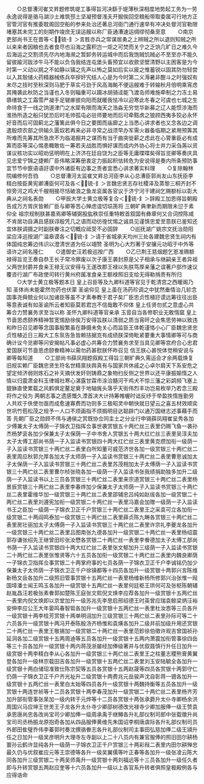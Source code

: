 <!-- { "loadSidebar": true } -->
　　○总督漕河崔文昇题修筑堤工事得旨河决繇于堤薄秋深相度地势起工务为一劳永逸说得是骆马湖沙土难筑邳土坚凝预督浅夫开掘俟回空粮船带取委属可行地方正官管河官有推委耽阁回空船的参来处治还著总河衙门通行速举有冲决处督河官勒限堵塞其未完工的刻期作竣庶无误运艘以称厂臣通漕速运绸缪彻桑至意
　　○南京吏部尚书王在晋等＜锍-釒＞言胜亦兵之常谋居勇之上辨贼之所以退则知贼之所以来来者因粮也去者食尽也沿海之露积岂一炬之可焚而关宁之乏饷几旷日之难久今后海运之交割须先尽内地海濒之暂卸务转运城中而后我饱贼饥贼必不至至亦不能久留彼踰河跋涉牛马不能以负刍我结连屯堡头畜预宜以收歛坚壁清野以主困客是为今时第一义动以挑之不如静以镇之先声以怖之莫如后实以疲之惟蓄锐以固其防勿轻尝以入其彀储火药精器械练兵卒摉奸宄结人心是为今时第二义溽暑非酣斗之时强奴有未尽之技时至秋深则马肥于草实弓劲于风高海飈不便运艘难于转输秋月倍明乘宵虑其掩袭此秋防之当谨也入冬则辎重可以蹑冰胡骑迳能飞渡岛师难施牵制之力冻土易隳缮筑之工霜雪严凝手足皲瘃彼向阳而就暖我怯冷以迎寒此冬春之可虞也七城之生命待食于一线之饷道津门之水犀有限而海天之浩淼无穷觉华新募之辽人能惯涉海而淮扬所造之船只犹恐后时毛帅孤屯必驻师要地而后可牵黠虏之狼顾西夷多狡必永怀好音而后可固蓟北之藩篱此俱今日之要图而庙廊之上当悉心讲求者也又念各边之调遣殷烦农部之供输久匮奴若再来必非寻常之战须早办军需火器备临期之紧用预筭其所难而先筹其所急庶不为临渴掘井之谋而有当于曲突徙薪之虑此在心膂重臣必有成筭而臣等深心惕患輙敢佐一筹若夫战胜而惧好谋而成内外协心将士并力采刍荛以资谋议核功实以昭劝惩明明在上济济在廷自饶为之臣等无庸喋喋矣得旨览卿等奏庆具见忠爱宁锦之捷赖厂臣伟略深筹册衷定力振起积怯转危为安说得是奏内所条预防事宜节节中窾语语訏谟中外诸臣有边事之责者宜悉心讲求著实料理
　　○复除翰林院编修何吾驺
　　○总督漕河太监崔文昇总河臣李从心总漕臣郭尚友山东抚臣李精白按臣黄宪卿漕臣何可及各＜锍-釒＞言魏忠贤志存社稷泽及蒸黎三桐齐封不惊旁河之鸡犬千艘相接尽恬破浪之鱼龙衮属各官议于济宁河干建祠乞赐额标以彰大典从之祠名表勋
　　○甲辰大学士黄立极等复合＜锍-釒＞辞殿工加恩得旨朝殿告成万方胥庆皆赖厂臣与卿等苦心殚虑谊切埙箎将  三朝旷典聿新而期限未愆于素仰全  祖宗规制朕甚嘉焉卿等辅弼股肱秩崇任重特敕首叙国有彝章何又合词控陈咸不肯居功自满且感朕谆殷凭几之语而动彷徨忧惕之诚具见谨慎忠爱至意朕已鉴知还宜体朕调摄之时副朕眷注之切概应祗受不必固辞
　　○巡抚湖广姚宗文抚治勋阳梁应泽巡按湖广温皋谟各＜锍-釒＞请于省城承天均州三处各建魏忠贤生祠内有体国纯忠筹边伟识以澄清世道为任以翊赞  圣明为心大烈著于安攘元功昭于中外等语许之祠名隆仁
　　○遣御史汪若极巡按广西
　　○乙巳荆王慈烟题乞恩准赐额禄得旨览王奏自恭王长子常冷罪废以次子康王袭封原是父子相承与继嗣亲王者异祖父两世封爵并食亲王禄无议安得与王遂改郡王禄以失朕笃厚亲藩之谊著户部作速议覆咨行湖广布政使司转行黄州府属准食亲王额禄照旧支给无得勒掯责有所归
　　○大学士黄立极等题本日  皇上召臣等及九卿科道等官见于乾清宫之西暖阁乃知  圣体尚未能霍然勿药也伏蒙  圣谕仰见  皇上虽在汤药珍调之中犹然垂情治几轸念国事尧舜兢业何以加诸臣等虽不才素奉教于君子矣厂臣忠贞性植訏谟远筹往往出臣等意表诚有如圣谕所云者知臣莫若君岂不信哉敢不仰体  皇上任贤勿贰之意虚心共筹合力赞襄务求至当以称  圣怀九卿科道等官亲承  玉音自当各修职业无敢惰窳  皇上节啬思虑颐养精神暂宽惕励徐俟万安得旨朕以清弱之质当宵旰之会焦思劳神以致违和昨日召见卿等念国事殷繁虽在静摄未免关心而监臣王体乾谨恪小心厂臣魏忠贤忠贞性植近日三殿大工东氛告急皆赖拮据克有成绩朕深倚毗紧要重大事情卿等可与商确计议今览卿等问安揭帖凡事必虚心共筹合力赞襄务求至当具见卿等宫府合心忠君爱国朕可节啬思虑颐餋精神以需勿药甚慰朕怀昨召见  信王朕心甚悦体觉稍安说与卿等每知道
　　○工部尚书薛凤翔题叙殿工得旨三朝旷典久需运会才余两载焕复旧规实赖厂臣魏忠贤生符名世精禀扶舆真有与国家共休戚之心卓尔肩天下系安危之望定倾济弱则炼石之补天摘伏发奸则铸鼎之象物扫反侧之世界以还平康振媮惰之人情以归震肃金科玉律城社寒心湛露甘霖市涂洽髓河干鸡犬不惊三藩之彩鹢频飞塞上貔貅直使累载之风鹤俱定鳌足奠于地轴旄头落乎天街伟烈丰功岂易枚举乃若念三殿将作之役为  两朝志事之遗感慨久湮首决大计持筹帷幄时诎反纾于举盈抶惰旌勤劳人共欢于佚使勿亟而成愈速寡费而功则多三极昭灵中朝快就日望云之喜五材效顺奕世巩竹苞松茂之规予一人口不烦画指不烦撝明目达聪辟门以通万国继志述事藉手而答  先朝厂臣之勋顾不伟与通侯之赏既协佥同圭土之分业行申锡薛凤翔崔呈秀各加少傅兼太子太傅荫一子锦衣卫指挥佥事世袭赏银五十两纻丝三表里仍赐飞鱼一袭孙杰杨梦衮各加少保兼太子太保荫一子中书舍人赏银五十两大红纻丝三表里吴淳夫加太子太傅工部尚书荫一子入监读书赏银四十两大红纻丝三表里黄克缵加衔一级荫一子入监读书赏银三十两纻丝二表里白所知董可威范济世各加一级赏银三十两纻丝二表里周应秋郭允厚各加太子太师荫一子入监读书赏银三十两纻丝二表里曹思诚加太子太保荫一子入监读书赏银三十两纻丝二表里苏茂相加太子太傅荫一子入监读书赏银三十两纻丝二表里曹尔桢张晓各加一级荫一子入监读书张我绩捐助独多加升二级荫一子入监读书以上三员各赏银三十两纻丝二表里来宗道赏银三十两纻丝二表里杨景辰赏银三十两纻丝二表里李春烨加少保兼太子太师荫一子入监读书赏银三十两纻丝二表里霍维华加一级赏银三十两纻丝二表里邵辅忠吕纯如赵绂各加一级赏银二十两纻丝二表里刘遵宪加衔一级赏银二十两纻丝一表里冯嘉会加赠一级荫一子入监读书王之臣加一级荫一子锦衣卫正千户赏银三十两纻丝二表里王之采袁可立各加衔一级赏银二十两阎鸣泰加一级赏银三十两纻丝二表里薛贞陈九畴各赏银三十两纻丝二表里房壮丽加太子太傅荫一子入监读书赏银三十两纻丝二表里许宗礼李夔龙各加升一级赏银三十两纻丝二表里吕图南张九德各加升一级赏银二十两纻丝一表里杨绍震郭存谦张绍先王继曾田珍张汝懋各赏银二十两纻丝一表里李餋德加太子太傅工部尚书荫一子入监读书赏银四十两大红纻丝二表里张文郁加升三级荫一子入监读书赏银二十两纻丝二表里张惟贤等六十五员各加衔一级赏银二十两纻丝二表里内魏良卿荫一子锦衣卫指挥佥事赏银二十两掌府事的七员各荫一子锦衣卫正千户李诚铭仍加少保兼太子太师荫一子锦衣卫正千户徐镇都等十四员各加升一级赏银十两郭兴言陈维新杨文岳各加升二级照旧管事赏银十五两纻丝一表里杨维新杨所修郭兴治张惟一叚国墇潘士闻王鸣玉各加升一级赏银十五两纻丝一表里何廷枢王珙何可及张枢陈朝辅赵胤昌汪若极张素餋郭如楚陈王庭张文熙倪文焕李应荐各加升一级赏银十五两纻丝一表里内倪文焕即以京堂加升一级苏兆先李思启邢绍德王时英曾应瑞袁鲸梁炳汪裕安伸李应公王大年晏鸣春智铤各加升一级赏银十五两纻丝一表里杜汝悫等三员各升一级赏银十两李桂芳赏银十两单明诩加升三级赏银三十两纻丝二表里孙际可等二十六员各升一级赏银十两冯开泰陈殷汤齐杨惟和袁熿各加升二级并前加级升用还赏银二十两纻丝一表里王敬锡加一级赏银二十两纻丝一表里范鉁徐伯徵许观吉曾国祯孙延泂各加二级赏银十五两周迪等五员各加升一级赏银十五两内萧震加衔管事徐四岳等三十员各加升一级赏银十两内蒋茂浙屡经加俸级著并与优叙聂慎行升任日加升一级赏银十两李精白李从心各加升一级赏银三十两纻丝二表里王之柱董志稷熊膏黄翼登各加升一级林宗载田吉各加升一级赏银十五两纻丝二表里刘玉安陆毓全各加升一级赏银十两白储玿准致仕陈宗契等五员各赏银十五两赵晟等四员各赏银十两郭守仁仍荫一子锦衣卫正千户齐光祉升二级赏银十两费兆元岳骏声沈自彰蒋一骢各加升一级赏银十五两纻丝一表里白太始等四员各升一级赏银十两魏持衡等五员各加升一级赏银十两连世祯等十二员各赏银十两李春茂加升一级赏银二十两纻丝二表里杨齐芳加升部衔管事张杲加一级内转于元烨等十二员各赏银十两张承爵升太仆寺卿杨余洪周国兴马应坤王世羙王子龙各升太仆寺少卿邵树德改光禄寺少卿加服俸一级王赞袁承恩唐尚忠各改尚宝司少卿加俸一级周承禹于继鳟各升礼部仪制司郎中张载徵升尚宝司司丞杨振龙原抱奇各加从四品服俸黄维先朱国诏李桐唐虞际各升礼部仪制司员外郎田隹璧乔伟李蓁郭时奏沈撰骆餋志各升礼部仪制司主事田弘慈加俸二级王熲升任之日加升一级吴彦明升大理寺左寺副以上二十八员内有兼官服俸的照旧田尔耕杨寰孙云鹤许显纯各升一级荫一子锦衣卫正千户赏银三十两彩叚二表里内田尔耕殚忠最久仍与优叙崔应元等王崇德等各升一级吴翼儒等叶正春等各加升一级张凌云陈大同各加升三级赏银二十两吴师禹升一级赏银十两刘福远等十三员各加升一级任久者即与升转赏银五两赵应奎等十六员各加升一级以上各官系升转者俱照皇极殿例各与应得诰命
